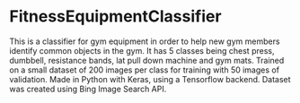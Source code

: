 # FitnessEquipmentClassifier
This is a classifier for gym equipment in order to help new gym members identify common objects in the gym. It has 5 classes being chest press, dumbbell, resistance bands, lat pull down machine and gym mats. Trained on a small dataset of 200 images per class for training with 50 images of validation. Made in Python with Keras, using a Tensorflow backend.
Dataset was created using Bing Image Search API.
